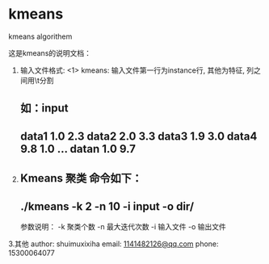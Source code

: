 kmeans
======

kmeans algorithem


这是kmeans的说明文档：

1. 输入文件格式:
    <1> kmeans:
    输入文件第一行为instance行, 其他为特征, 列之间用\t分割

    如：input
    ------------------------------------------------------
    data1   1.0 2.3
    data2   2.0 3.3
    data3   1.9 3.0
    data4   9.8 1.0
    ...
    datan   1.0 9.7
    ------------------------------------------------------


2. Kmeans 聚类
    命令如下：
    ------------------------------------------------------
    ./kmeans -k 2 -n 10 -i input -o dir/
    ------------------------------------------------------
    参数说明：
    -k  聚类个数
    -n  最大迭代次数
    -i  输入文件
    -o  输出文件

3.其他 
    author: shuimuxixiha
    email:  1141482126@qq.com 
    phone:  15300064077    

